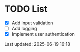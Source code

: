 # TODO List

- [x] Add input validation
- [ ] Add logging
- [x] Implement user authentication

Last updated: 2025-06-19 16:18
